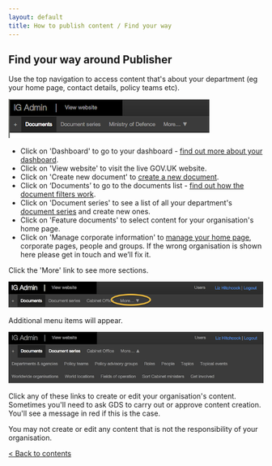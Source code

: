 ```yaml
---
layout: default
title: How to publish content / Find your way
---
```


## Find your way around Publisher

Use the top navigation to access content that's about your department (eg your home page, contact details, policy teams etc). 

![Top navigation 1](top-navigation-1.png)

* Click on 'Dashboard' to go to your dashboard - [find out more about your dashboard](http://alphagov.github.io/inside-government-admin-guide/first-steps/your-dashboard.html).
* Click on 'View website' to visit the live GOV.UK website.
* Click on 'Create new document' to [create a new document](http://alphagov.github.io/inside-government-admin-guide/creating-documents/create-a-new-doc.html).
* Click on ‘Documents’ to go to the documents list - [find out how the document filters work](http://alphagov.github.io/inside-government-admin-guide/first-steps/find-documents.html).
* Click on 'Document series' to see a list of all your department's [document series](http://alphagov.github.io/inside-government-admin-guide/organisations-groups/document-series.html) and create new ones.
* Click on 'Feature documents' to select content for your organisation's home page.
* Click on 'Manage corporate information' to [manage your home page](http://alphagov.github.io/inside-government-admin-guide/organisations-groups/organisation-home-page.html), corporate pages, people and groups. If the wrong organisation is shown here please get in touch and we’ll fix it.

Click the 'More' link to see more sections.

![Top navigation 2](top-navigation-2.png)

Additional menu items will appear.

![Top navigation 3](top-navigation-3.png)

Click any of these links to create or edit your organisation's content. Sometimes you'll need to ask GDS to carry out or approve content creation. You'll see a message in red if this is the case.

You may not create or edit any content that is not the responsibility of your organisation. 

[< Back to contents](http://alphagov.github.io/inside-government-admin-guide/)


	
